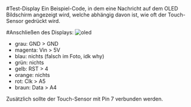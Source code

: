#Test-Display
Ein Beispiel-Code, in dem eine Nachricht auf dem OLED Bildschirm angezeigt wird, welche abhängig davon ist, wie oft der Touch-Sensor gedrückt wird.

#Anschließen des Displays:
![oled](https://user-images.githubusercontent.com/38287998/124847639-99e86000-df9b-11eb-921e-059da2c786fe.jpg)
<ul>
  <li>grau: GND > GND</li>
  <li>magenta: Vin > 5V</li>
  <li>blau: nichts (falsch im Foto, idk why)</li>
  <li>grün: nichts</li>
  <li>gelb: RST > 4</li>
  <li>orange: nichts</li>
  <li>rot: Clk > A5</li>
  <li>braun: Data > A4</li>
</ul>

Zusätzlich sollte der Touch-Sensor mit Pin 7 verbunden werden.

